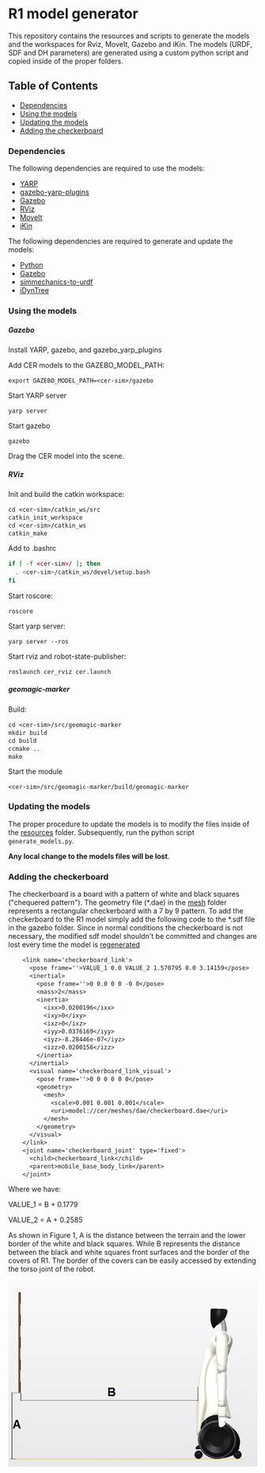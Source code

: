 R1 model generator
=================
This repository contains the resources and scripts to generate the models and the workspaces for Rviz, MoveIt, Gazebo and iKin.
The models (URDF, SDF and DH parameters) are generated using a custom python script and copied inside of the proper folders.

Table of Contents
-----------------
  * [Dependencies](#dependencies)
  * [Using the models](#using-the-models)
  * [Updating the models](#updating-the-models)
  * [Adding the checkerboard](#adding-the-checkerboard)

### Dependencies
The following dependencies are required to use the models:
- [YARP](http://www.yarp.it/)
- [gazebo-yarp-plugins](https://github.com/robotology/gazebo-yarp-plugins)
- [Gazebo](http://gazebosim.org/)
- [RViz](http://wiki.ros.org/rviz)
- [MoveIt](http://moveit.ros.org)
- [iKin](https://github.com/robotology/icub-main)

The following dependencies are required to generate and update the models:
- [Python](https://www.python.org/)
- [Gazebo](http://gazebosim.org/)
- [simmechanics-to-urdf](https://github.com/robotology/simmechanics-to-urdf)
- [iDynTree](https://github.com/robotology/idyntree)

### Using the models
##### Gazebo
Install YARP, gazebo, and gazebo_yarp_plugins

Add CER models to the GAZEBO_MODEL_PATH:
```
export GAZEBO_MODEL_PATH=<cer-sim>/gazebo
```
Start YARP server
```
yarp server
```
Start gazebo
```
gazebo
```
Drag the CER model into the scene.

##### RViz
Init and build the catkin workspace:
```
cd <cer-sim>/catkin_ws/src
catkin_init_workspace
cd <cer-sim>/catkin_ws
catkin_make
```
Add to .bashrc
```bash
if [ -f <cer-sim>/ ]; then
  . <cer-sim>/catkin_ws/devel/setup.bash
fi
```
Start roscore:
```
roscore
```
Start yarp server:
```
yarp server --ros
```
Start rviz and robot-state-publisher:
```
roslaunch cer_rviz cer.launch
```

##### geomagic-marker
Build:
```
cd <cer-sim>/src/geomagic-marker
mkdir build
cd build
ccmake ..
make
```
Start the module
```
<cer-sim>/src/geomagic-marker/build/geomagic-marker
```

### Updating the models
The proper procedure to update the models is to modify the files inside of the [resources](resources/) folder. 
Subsequently, run the python script `generate_models.py`. 

**Any local change to the models files will be lost**.

### Adding the checkerboard
The checkerboard is a board with a pattern of white and black squares ("chequered pattern"). The geometry file (*.dae) in the [mesh](resources/mesh/dae/) folder represents a rectangular checkerboard with a 7 by 9 pattern.
To add the checkerboard to the R1 model simply add the following code to the *.sdf file in the gazebo folder.
Since in normal conditions the checkerboard is not necessary, the modified sdf model shouldn't be committed and changes are lost every time the model is  [regenerated](#Updating-the-models)

```
    <link name='checkerboard_link'>
      <pose frame=''>VALUE_1 0.0 VALUE_2 1.570795 0.0 3.14159</pose>
      <inertial>
        <pose frame=''>0 0.0 0 0 -0 0</pose>
        <mass>2</mass>
        <inertia>
          <ixx>0.0200196</ixx>
          <ixy>0</ixy>
          <ixz>0</ixz>
          <iyy>0.0376169</iyy>
          <iyz>-8.28446e-07</iyz>
          <izz>0.0200156</izz>
        </inertia>
      </inertial>
      <visual name='checkerboard_link_visual'>
        <pose frame=''>0 0 0 0 0 0</pose>
        <geometry>
          <mesh>
            <scale>0.001 0.001 0.001</scale>
            <uri>model://cer/meshes/dae/checkerboard.dae</uri>
          </mesh>
        </geometry>
      </visual>
    </link>
    <joint name='checkerboard_joint' type='fixed'>
      <child>checkerboard_link</child>
      <parent>mobile_base_body_link</parent>
    </joint>
```

Where we have:

VALUE_1 = B + 0.1779

VALUE_2 = A + 0.2585

As shown in Figure 1, A is the distance between the terrain and the lower border of the white and black squares. While B represents the distance between the black and white squares front surfaces and the border of the covers of R1. The border of the covers can be easily accessed by extending the torso joint of the robot.

![Figure 1](/resources/distances.jpg?raw=true "Figure 1")

